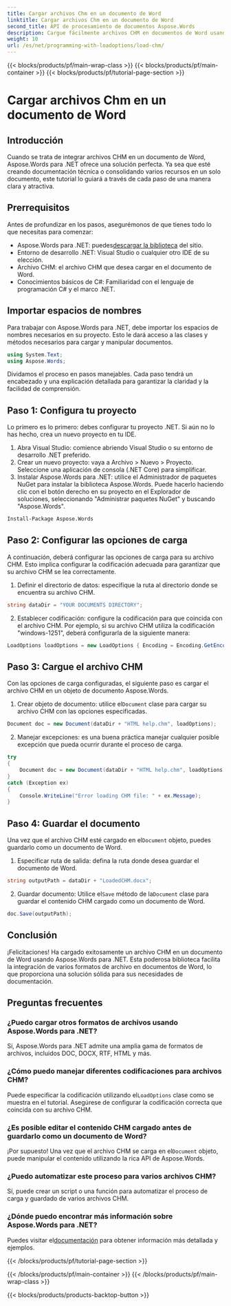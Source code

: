 ```yaml
---
title: Cargar archivos Chm en un documento de Word
linktitle: Cargar archivos Chm en un documento de Word
second_title: API de procesamiento de documentos Aspose.Words
description: Cargue fácilmente archivos CHM en documentos de Word usando Aspose.Words para .NET con este tutorial paso a paso. Perfecto para consolidar su documentación técnica.
weight: 10
url: /es/net/programming-with-loadoptions/load-chm/
---
```


{{< blocks/products/pf/main-wrap-class >}}
{{< blocks/products/pf/main-container >}}
{{< blocks/products/pf/tutorial-page-section >}}

# Cargar archivos Chm en un documento de Word

## Introducción

Cuando se trata de integrar archivos CHM en un documento de Word, Aspose.Words para .NET ofrece una solución perfecta. Ya sea que esté creando documentación técnica o consolidando varios recursos en un solo documento, este tutorial lo guiará a través de cada paso de una manera clara y atractiva.

## Prerrequisitos

Antes de profundizar en los pasos, asegurémonos de que tienes todo lo que necesitas para comenzar:
-  Aspose.Words para .NET: puedes[descargar la biblioteca](https://releases.aspose.com/words/net/) del sitio.
- Entorno de desarrollo .NET: Visual Studio o cualquier otro IDE de su elección.
- Archivo CHM: el archivo CHM que desea cargar en el documento de Word.
- Conocimientos básicos de C#: Familiaridad con el lenguaje de programación C# y el marco .NET.

## Importar espacios de nombres

Para trabajar con Aspose.Words para .NET, debe importar los espacios de nombres necesarios en su proyecto. Esto le dará acceso a las clases y métodos necesarios para cargar y manipular documentos.

```csharp
using System.Text;
using Aspose.Words;
```

Dividamos el proceso en pasos manejables. Cada paso tendrá un encabezado y una explicación detallada para garantizar la claridad y la facilidad de comprensión.

## Paso 1: Configura tu proyecto

Lo primero es lo primero: debes configurar tu proyecto .NET. Si aún no lo has hecho, crea un nuevo proyecto en tu IDE.

1. Abra Visual Studio: comience abriendo Visual Studio o su entorno de desarrollo .NET preferido.
2. Crear un nuevo proyecto: vaya a Archivo > Nuevo > Proyecto. Seleccione una aplicación de consola (.NET Core) para simplificar.
3. Instalar Aspose.Words para .NET: utilice el Administrador de paquetes NuGet para instalar la biblioteca Aspose.Words. Puede hacerlo haciendo clic con el botón derecho en su proyecto en el Explorador de soluciones, seleccionando "Administrar paquetes NuGet" y buscando "Aspose.Words".

```bash
Install-Package Aspose.Words
```

## Paso 2: Configurar las opciones de carga

A continuación, deberá configurar las opciones de carga para su archivo CHM. Esto implica configurar la codificación adecuada para garantizar que su archivo CHM se lea correctamente.

1. Definir el directorio de datos: especifique la ruta al directorio donde se encuentra su archivo CHM.

```csharp
string dataDir = "YOUR DOCUMENTS DIRECTORY";
```

2. Establecer codificación: configure la codificación para que coincida con el archivo CHM. Por ejemplo, si su archivo CHM utiliza la codificación "windows-1251", deberá configurarla de la siguiente manera:

```csharp
LoadOptions loadOptions = new LoadOptions { Encoding = Encoding.GetEncoding("windows-1251") };
```

## Paso 3: Cargue el archivo CHM

Con las opciones de carga configuradas, el siguiente paso es cargar el archivo CHM en un objeto de documento Aspose.Words.

1.  Crear objeto de documento: utilice el`Document` clase para cargar su archivo CHM con las opciones especificadas.

```csharp
Document doc = new Document(dataDir + "HTML help.chm", loadOptions);
```

2. Manejar excepciones: es una buena práctica manejar cualquier posible excepción que pueda ocurrir durante el proceso de carga.

```csharp
try
{
    Document doc = new Document(dataDir + "HTML help.chm", loadOptions);
}
catch (Exception ex)
{
    Console.WriteLine("Error loading CHM file: " + ex.Message);
}
```

## Paso 4: Guardar el documento

 Una vez que el archivo CHM esté cargado en el`Document` objeto, puedes guardarlo como un documento de Word.

1. Especificar ruta de salida: defina la ruta donde desea guardar el documento de Word.

```csharp
string outputPath = dataDir + "LoadedCHM.docx";
```

2.  Guardar documento: Utilice el`Save` método de la`Document` clase para guardar el contenido CHM cargado como un documento de Word.

```csharp
doc.Save(outputPath);
```

## Conclusión

¡Felicitaciones! Ha cargado exitosamente un archivo CHM en un documento de Word usando Aspose.Words para .NET. Esta poderosa biblioteca facilita la integración de varios formatos de archivo en documentos de Word, lo que proporciona una solución sólida para sus necesidades de documentación.

## Preguntas frecuentes

### ¿Puedo cargar otros formatos de archivos usando Aspose.Words para .NET?

Sí, Aspose.Words para .NET admite una amplia gama de formatos de archivos, incluidos DOC, DOCX, RTF, HTML y más.

### ¿Cómo puedo manejar diferentes codificaciones para archivos CHM?

 Puede especificar la codificación utilizando el`LoadOptions` clase como se muestra en el tutorial. Asegúrese de configurar la codificación correcta que coincida con su archivo CHM.

### ¿Es posible editar el contenido CHM cargado antes de guardarlo como un documento de Word?

 ¡Por supuesto! Una vez que el archivo CHM se carga en el`Document` objeto, puede manipular el contenido utilizando la rica API de Aspose.Words.

### ¿Puedo automatizar este proceso para varios archivos CHM?

Sí, puede crear un script o una función para automatizar el proceso de carga y guardado de varios archivos CHM.

### ¿Dónde puedo encontrar más información sobre Aspose.Words para .NET?

 Puedes visitar el[documentación](https://reference.aspose.com/words/net/) para obtener información más detallada y ejemplos.

{{< /blocks/products/pf/tutorial-page-section >}}

{{< /blocks/products/pf/main-container >}}
{{< /blocks/products/pf/main-wrap-class >}}

{{< blocks/products/products-backtop-button >}}
